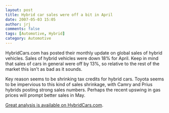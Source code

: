 ```yaml
---
layout: post
title: Hybrid car sales were off a bit in April
date: 2007-05-03 15:05
author: jrj
comments: false
tags: [Automotive, Hybrid]
category: Automotive
---
```

<img src="http://www.hybridcars.com/images/stories/dashboard/apr07-overview.gif" alt="" align="right" hspace="5" />
HybridCars.com has posted their monthly update on global sales of hybrid vehicles. Sales of hybrid vehicles were down 18% for April. Keep in mind that sales of cars in general were off by 13%, so relative to the rest of the market this isn't as bad as it sounds.

Key reason seems to be shrinking tax credits for hybrid cars. Toyota seems to be impervious to this kind of sales shrinkage, with Camry and Prius hybrids posting strong sales numbers. Perhaps the recent upswing in gas prices will prompt better sales in May.

<a href="http://www.hybridcars.com/market-dashboard/apr07-overview.html" target="_new">Great analysis is available on HybridCars.com</a>.
